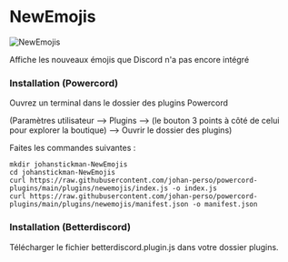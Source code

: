 # NewEmojis

![NewEmojis](https://us-east-1.tixte.net/uploads/images.johanstickman.com/newemojis.png)

Affiche les nouveaux émojis que Discord n'a pas encore intégré

### Installation (Powercord)

Ouvrez un terminal dans le dossier des plugins Powercord

(Paramètres utilisateur --> Plugins --> (le bouton 3 points à côté de celui pour explorer la boutique) --> Ouvrir le dossier des plugins)

Faites les commandes suivantes :

```
mkdir johanstickman-NewEmojis
cd johanstickman-NewEmojis
curl https://raw.githubusercontent.com/johan-perso/powercord-plugins/main/plugins/newemojis/index.js -o index.js
curl https://raw.githubusercontent.com/johan-perso/powercord-plugins/main/plugins/newemojis/manifest.json -o manifest.json
```

### Installation (Betterdiscord)

Télécharger le fichier betterdiscord.plugin.js dans votre dossier plugins.
